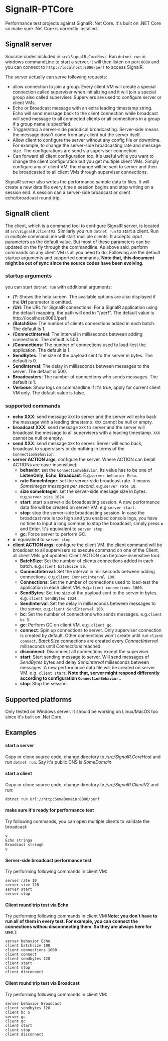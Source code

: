 # SignalR-PTCore
Performance test projects against SignalR .Net Core. It's built on .NET Core so make sure .Net Core is correctly installed.

## SignalR server
Soucrce codes included in `src\SignalR.CoreHost`. Run `dotnet run` in windows commandLine to start a server. It will then listen on port `8080` and you can connect to `http://localhost:8080/perf` to access SignalR. 

The server actually can serve following requests:
- allow connection to join a group. Every client VM will create a special connection called superviser when initializing and it will join a special group also called superviser. Superviers are used to configure server or client VMs.
- Echo or Broadcast message with an extra leading timestamp string. Echo will send message back to the client connection while broadcast will send message to all connected clients or all connections in a group if a group name is specified.
- Trigger/stop a server-side periodical broadcasting. Server-side means the message dosn't come from any client but the server itself.
- Allow client to configure the server without any config file or downtime. For example, to change the server-side broadcasting rate and message size. The configurations are send via superviser connection.
- Can forward all client configuration too. It's useful while you want to change the client configuration but you get multiple client VMs. Simply configure any of client VM, the change will be sent to server and then be broadcasted to all client VMs through superviser connections.

SignalR server also writes the performance sample data to files. It will create a new data file every time a session begins and stop writing on a session end. A session can a server-side broadcast or client echo/broadcast round trip.

## SignalR client
The client, which is a command tool to configure SignalR server, is located at `src\SignalR.ClientV2`. Similarly you run `dotnet run` to start a client. Run in multiple commandLine will start mulliple clients. It accepts input parameters as the default value. But most of these parameters can be updated on the fly through the commandline. As above said, perform commands on any client VM is all you need to do. Following are the default startup arguments and supported commands. **Note that, this document might be out of sync since the source codes have been evolving**.

### startup arguments
you can start `dotnet run` with additional arguments:
- **/?**: Shows the help screen. The available options are also displayed if the **Url** parameter is omitted.
- **/Url**: The URL for SignalR connections. For a SignalR application using the default mapping, the path will end in "/perf". The default value is http://localhost:8080/perf. 
- **/BatchSize**: The number of clients connections added in each batch. The default is 1.
- **/ConnectInterval**: The interval in milliseconds between adding connections. The default is 500.
- **/Connections**: The number of connections used to load-test the application. The default is 1.
- **SendBytes**: The size of the payload sent to the server in bytes. The default is 0.
- **SendInterval**: The delay in milliseconds between messages to the server. The default is 500.
- **Broadcasters**: The number of connections who sends messages. The default is 1.
- **Verbose**: Show logs on commandline if it's true, apply for current client VM only. The default value is false.


### supported commands
  - **echo XXX**: send message `XXX` to server and the server will echo back the message with a leading timestamp. `XXX` cannot be null or empty.
  - **broadcast XXX**: send message `XXX` to server and the server will broadcast the message to all supervisers with a leading timestamp. `XXX` cannot be null or empty.
  - **send XXX**: send message `XXX` to server. Server will echo back, broadcast to supervisers or do nothing in terms of the `ConnectionBehavior`.
  - **server ACTION args**: configure the server. Where ACTION can be(all ACTIONs are case-insensitive):
    - **behavior**: set the `ConnectionBehavior`. Its value has to be one of **ListenOnly**, **Echo**, **Broadcast**. E.g.`server behavior Echo`.
    - **rate SomeInteger**: set the server-side broadcast rate. It means *SomeInteger messages per second*. e.g.`server rate 10`.
    - **size someInteger**: set the server-side message size in bytes. e.g.`server size 1024`
    - **start**: start a server-side broadcasting session. A new performance data file will be created on server VM. e.g.`server start`.
    - **stop**: stop the server-side broadcasting session. In case the broadcast rate is too high and you enabled console logs, you have no time to input a long comman to stop the broadcast, simply press **`x`** and Enter. It's equivalent to `server stop`.
    - **gc**: Force server to perform GC.
  - **x**: equivalent to `server stop`.
  - **client ACTION args**: configure the client VM. the client command will be broadcast to all supervisers so execute command on one of the Client, all client VMs got updated. Client ACTION can be(case-insensitive too):
    - **BatchSize**: Set the number of clients connections added in each batch. e.g.`client batchsize 50`.
    - **ConnectInterval**: Set the interval in milliseconds between adding connections. e.g.`client ConnectInterval 100`.
    - **Connections**: Set the number of connections used to load-test the application in each client VM. e.g.`client connections 1000`.
    - **SendBytes**: Set the size of the payload sent to the server in bytes. e.g. `client SendBytes 1024`.
    - **SendInterval**: Set the delay in milliseconds between messages to the server. e.g.`client SendInterval 100`.
    - **bc**: Set the number of connections who sends messages. e.g.`client bc 5`.
    - **gc**: Perform GC on client VM. e.g. `client gc`.
    - **connect**: Spin up connections to server. Only superviser connection is created by default. Other connections won't create until run `client connect`. *BatchSize* connections are created every *ConnectInterval* miliseconds until *Connections* reached.
    - **disconnect**: Disconnect all connections except the superviser.
    - **start**: Start sending message to server. Will send messages of *SendBytes* bytes and delay *SendInterval* miliseconds between messages. A new performance data file will be created on server VM. e.g. `client start`. **Note that, server might respond differently according to configuration `ConnectionBehavior`.**.
    - **stop**: Stop the session.


## Supported platforms
Only tested on Windows server. It should be working on Linux/MacOS too since it's built on .Net Core.

## Examples

#### start a server
Copy or clone source code, change directory to */src/SignalR.CoreHost* and run `dotnet run`. Say it's public DNS is *SomeDomain*.

#### start a client
Copy or clone source code, change directory to */src/SignalR.ClientV2* and run: 
```
dotnet run Url://http:SomeDomain:8080/perf
```

#### make sure it's ready for performance test
Try following commands, you can open multiple clients to validate the broadcast:
```
v
Echo stringa
Broadcast stringb
v
```

#### Server-side broadcast performance test
Try performing following commands in client VM:
```
server rate 10
server size 128
server start
server stop
```

#### Client round trip test via Echo
Try performing following commands in client VM(**Note: you don't have to run all of them in every test. For example, you can connect the connections withou disconnecting them. So they are always here for use.**):
```
server behavior Echo
client batchsize 100
client connections 1000
client connect
client sendbytes 128
client start
client stop
client disconnect
```

#### Client round trip test via Broadcast
Try performing following commands in client VM:
```
server behavior Broadcast
client sendbytes 128
client bc 5
server gc
client gc
client start
client stop
client disconnect
```

